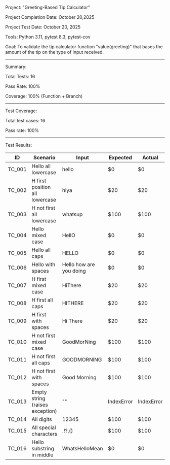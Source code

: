 Project: "Greeting-Based Tip Calculator" 

Project Completion Date: October 20,2025

Project Test Date: October 20, 2025

Tools: Python 3.11, pytest 8.3, pytest-cov 

Goal: To validate the tip calculator function "value(greeting)" that bases the amount of the tip on the type of input received. 
_________________________________________
Summary: 

Total Tests: 16 

Pass Rate: 100% 

Coverage: 100% (Function + Branch)
_________________________________________
Test Coverage: 

Total test cases: 16 

Pass rate: 100%
_________________________________________
Test Results:

| ID     | Scenario                                      | Input                   | Expected          | Actual           | Status | Duration |
|--------|-----------------------------------------------|-------------------------|-------------------|------------------|--------|----------|
| TC_001 | Hello all lowercase                           | hello                   | $0                | $0               | Pass   | 0.001s   |
| TC_002 | H first position all lowercase                | hiya                    | $20               | $20              | Pass   | 0.001s   |
| TC_003 | H not first all lowercase                     | whatsup                 | $100              | $100             | Pass   | 0.001s   |
| TC_004 | Hello mixed case                              | HellO                   | $0                | $0               | Pass   | 0.001s   |
| TC_005 | Hello all caps                                | HELLO                   | $0                | $0               | Pass   | 0.001s   |
| TC_006 | Hello with spaces                             | Hello how are you doing | $0                | $0               | Pass   | 0.002s   |
| TC_007 | H first mixed case                            | HiThere                 | $20               | $20              | Pass   | 0.001s   |
| TC_008 | H first all caps                              | HITHERE                 | $20               | $20              | Pass   | 0.001s   |
| TC_009 | H first with spaces                           | Hi There                | $20               | $20              | Pass   | 0.001s   |
| TC_010 | H not first mixed case                        | GoodMorNing             | $100              | $100             | Pass   | 0.001s   |
| TC_011 | H not first all caps                          | GOODMORNING             | $100              | $100             | Pass   | 0.001s   |
| TC_012 | H not first with spaces                       | Good Morning            | $100              | $100             | Pass   | 0.002s   |
| TC_013 | Empty string (raises exception)               | ""                      | IndexError        | IndexError       | Pass   | 0.000s   |
| TC_014 | All digits                                    | 12345                   | $100              | $100             | Pass   | 0.001s   |
| TC_015 | All special characters                        | .!?,()                  | $100              | $100             | Pass   | 0.001s   |
| TC_016 | Hello substring in middle                     | WhatsHelloMean          | $0                | $0               | Pass   | 0.001s   |

